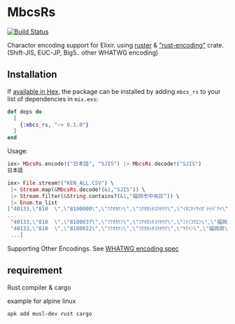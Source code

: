 # MbcsRs

[![Build Status](https://travis-ci.org/enpedasi/mbcs_rs.svg?branch=master)](https://travis-ci.org/enpedasi/mbcs_rs)

Charactor encoding support for Elixir. using [ruster](https://github.com/hansihe/rustler) & ["rust-encoding"](https://crates.io/crates/encoding) crate. (Shift-JIS, EUC-JP, Big5.. other WHATWG encoding)

## Installation

If [available in Hex](https://hex.pm/docs/publish), the package can be installed
by adding `mbcs_rs` to your list of dependencies in `mix.exs`:

```elixir
def deps do
  [
    {:mbcs_rs, "~> 0.1.0"}
  ]
end
```

Usage:

```elixir
iex> MbcsRs.encode!("日本語", "SJIS") |> MbcsRs.decode!("SJIS")
日本語

iex> File.stream!("KEN_ALL.CSV") \
 |> Stream.map(&MbcsRs.decode!(&1,"SJIS")) \
 |> Stream.filter(&String.contains?(&1,"福岡市中央区")) \
 |> Enum.to_list
["40133,\"810  \",\"8100000\",\"ﾌｸｵｶｹﾝ\",\"ﾌｸｵｶｼﾁﾕｳｵｳｸ\",\"ｲｶﾆｹｲｻｲｶﾞﾅｲﾊﾞｱｲ\",\"福岡県\",\"福岡市中央区\",\"以下に掲載がない場合\",0,0,0,0,0,0\n",
...
 "40133,\"810  \",\"8100037\",\"ﾌｸｵｶｹﾝ\",\"ﾌｸｵｶｼﾁﾕｳｵｳｸ\",\"ﾐﾅﾐｺｳｴﾝ\",\"福岡県\",\"福 岡市中央区\",\"南公園\",0,0,0,0,0,0\n",
 "40133,\"810  \",\"8100022\",\"ﾌｸｵｶｹﾝ\",\"ﾌｸｵｶｼﾁﾕｳｵｳｸ\",\"ﾔｸｲﾝ\",\"福岡県\",\"福岡市中央区\",\"薬院\",0,0,1,0,0,0\n",
 ...]
```

Supporting Other Encodings. See [WHATWG encoding spec](https://encoding.spec.whatwg.org/)


## requirement

Rust compiler & cargo

example for alpine linux
```sh
apk add musl-dev rust cargo 
```
